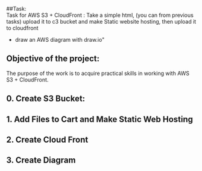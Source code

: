 ##Task: <br>
Task for AWS S3 + CloudFront : Take a simple html, (you can from previous tasks) upload it to c3 bucket and make Static website hosting, then upload it to cloudfront
+ draw an AWS diagram with draw.io" <br>

 ## Objective of the project: <br>
 The purpose of the work is to acquire practical skills in working with  AWS S3 + CloudFront.  <br>
 
 ## 0. Create S3 Bucket:
  
  
  ## 1. Add Files to Cart and Make Static Web Hosting

  
  ## 2. Create Cloud Front
 
  ## 3. Create Diagram
  
  
  
  
  
  
  
  
  
  
  
  
  
  
  
